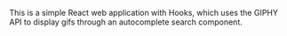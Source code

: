 This is a simple React web application with Hooks, which uses the GIPHY API to display gifs through an autocomplete search component.